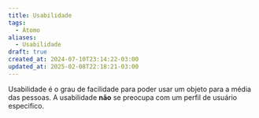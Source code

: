 ```yaml
---
title: Usabilidade
tags:
  - Átomo
aliases:
  - Usabilidade
draft: true
created_at: 2024-07-10T23:14:22-03:00
updated_at: 2025-02-08T22:18:21-03:00
---
```


Usabilidade é o grau de facilidade para poder usar um objeto para a média das pessoas. A usabilidade **não** se preocupa com um perfil de usuário especifico.

